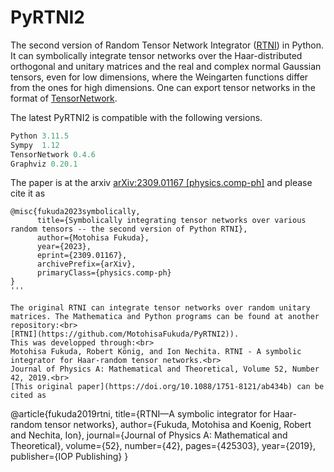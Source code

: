 # PyRTNI2
The second version of Random Tensor Network Integrator ([RTNI](https://motohisafukuda.github.io/RTNI/)) in Python. It can symbolically integrate tensor networks over the Haar-distributed orthogonal and unitary matrices and the real and complex normal Gaussian tensors, even for low dimensions, where the Weingarten functions differ from the ones for high dimensions. One can export tensor networks in the format of [TensorNetwork](https://github.com/google/TensorNetwork).

The latest PyRTNI2 is compatible with the following versions.
```python
Python 3.11.5
Sympy  1.12
TensorNetwork 0.4.6
Graphviz 0.20.1
```

The paper is at the arxiv [arXiv:2309.01167 [physics.comp-ph]]([https://doi.org/10.1088/1751-8121/ab434b](https://arxiv.org/abs/2309.01167)) and please cite it as
```
@misc{fukuda2023symbolically,
      title={Symbolically integrating tensor networks over various random tensors -- the second version of Python RTNI}, 
      author={Motohisa Fukuda},
      year={2023},
      eprint={2309.01167},
      archivePrefix={arXiv},
      primaryClass={physics.comp-ph}
}
'''

The original RTNI can integrate tensor networks over random unitary matrices. The Mathematica and Python programs can be found at another repository:<br>
[RTNI](https://github.com/MotohisaFukuda/PyRTNI2)).
This was developped through:<br>
Motohisa Fukuda, Robert König, and Ion Nechita. RTNI - A symbolic integrator for Haar-random tensor networks.<br>
Journal of Physics A: Mathematical and Theoretical, Volume 52, Number 42, 2019.<br>
[This original paper](https://doi.org/10.1088/1751-8121/ab434b) can be cited as
```
@article{fukuda2019rtni,
  title={RTNI—A symbolic integrator for Haar-random tensor networks},
  author={Fukuda, Motohisa and Koenig, Robert and Nechita, Ion},
  journal={Journal of Physics A: Mathematical and Theoretical},
  volume={52},
  number={42},
  pages={425303},
  year={2019},
  publisher={IOP Publishing}
}
```
